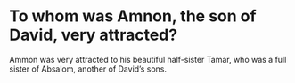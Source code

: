 # To whom was Amnon, the son of David, very attracted?

Ammon was very attracted to his beautiful half-sister Tamar, who was a full sister of Absalom, another of David’s sons.
